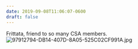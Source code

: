 ```yaml
---
date: 2019-09-08T11:06:07-0600
draft: false
---
```




Frittata, friend to so many CSA members. ![97912794-DB14-407D-8A05-525C02CF991A.jpg](http://ianwhitney.micro.blog/uploads/2019/30ed55ef62.jpg)




